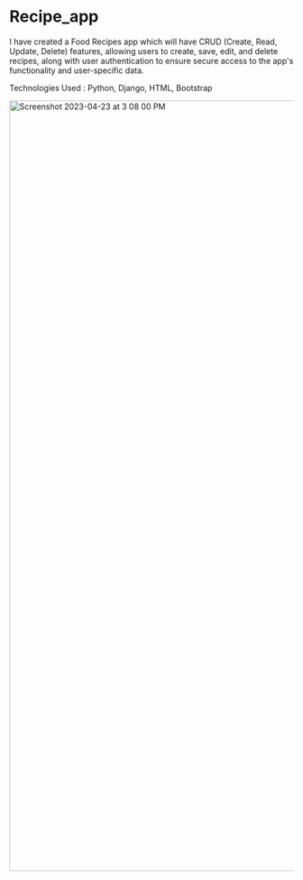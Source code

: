 # Recipe_app

I have created a Food Recipes app which will have CRUD (Create, Read, Update, Delete) features, 
allowing users to create, save, edit, and delete recipes, 
along with user authentication to ensure secure access to the app's functionality and user-specific data.

Technologies Used : Python, Django, HTML, Bootstrap

<img width="1366" alt="Screenshot 2023-04-23 at 3 08 00 PM" src="https://user-images.githubusercontent.com/53029082/233859970-f5999368-a743-4a91-837b-7a4b3c3ba88d.png">
